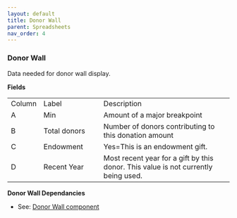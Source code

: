 ```yaml
---
layout: default
title: Donor Wall
parent: Spreadsheets
nav_order: 4
---
```


### Donor Wall

Data needed for donor wall display.

**Fields**

<table class="ws-table-all notranslate"> 
  <tbody>
    <tr class="tableTop">
		<td style="width:20px">Column</td>
		<td style="width:120px">Label</td>
		<td>Description</td>
    </tr>
    <tr>
		<td>A</td>
		<td>Min</td>
		<td>Amount of a major breakpoint</td>
	</tr>
	<tr>
		<td>B</td>
		<td>Total donors</td>
		<td>Number of donors contributing to this donation amount</td>
	</tr>
	<tr>
		<td>C</td>
		<td>Endowment</td>
		<td>Yes=This is an endowment gift.</td>
	</tr>
	<tr>
		<td>D</td>
		<td>Recent Year</td>
		<td>Most recent year for a gift by this donor.  This value is 
		not currently being used.</td>
    </tr>
  </tbody>
</table>

**Donor Wall Dependancies**
- See: [Donor Wall component]({{site.mybase}}/components/donorwall.html)
